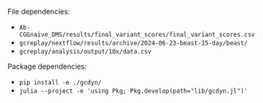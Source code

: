 File dependencies:
- `Ab-CGGnaive_DMS/results/final_variant_scores/final_variant_scores.csv`
- `gcreplay/nextflow/results/archive/2024-06-23-beast-15-day/beast/`
- `gcreplay/analysis/output/10x/data.csv`

Package dependencies:
- `pip install -e ./gcdyn/`
- `julia --project -e 'using Pkg; Pkg.develop(path="lib/gcdyn.jl")'`
